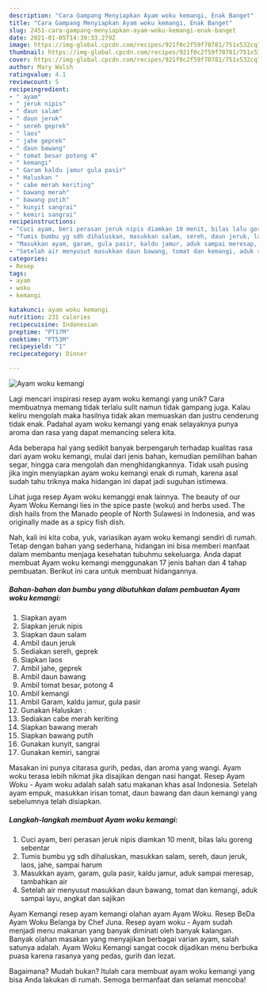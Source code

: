 ```yaml
---
description: "Cara Gampang Menyiapkan Ayam woku kemangi, Enak Banget"
title: "Cara Gampang Menyiapkan Ayam woku kemangi, Enak Banget"
slug: 2451-cara-gampang-menyiapkan-ayam-woku-kemangi-enak-banget
date: 2021-01-05T14:39:33.279Z
image: https://img-global.cpcdn.com/recipes/921f0c2f59f70781/751x532cq70/ayam-woku-kemangi-foto-resep-utama.jpg
thumbnail: https://img-global.cpcdn.com/recipes/921f0c2f59f70781/751x532cq70/ayam-woku-kemangi-foto-resep-utama.jpg
cover: https://img-global.cpcdn.com/recipes/921f0c2f59f70781/751x532cq70/ayam-woku-kemangi-foto-resep-utama.jpg
author: Mary Walsh
ratingvalue: 4.1
reviewcount: 5
recipeingredient:
- " ayam"
- " jeruk nipis"
- " daun salam"
- " daun jeruk"
- " sereh geprek"
- " laos"
- " jahe geprek"
- " daun bawang"
- " tomat besar potong 4"
- " kemangi"
- " Garam kaldu jamur gula pasir"
- " Haluskan "
- " cabe merah keriting"
- " bawang merah"
- " bawang putih"
- " kunyit sangrai"
- " kemiri sangrai"
recipeinstructions:
- "Cuci ayam, beri perasan jeruk nipis diamkan 10 menit, bilas lalu goreng sebentar"
- "Tumis bumbu yg sdh dihaluskan, masukkan salam, sereh, daun jeruk, laos, jahe, sampai harum"
- "Masukkan ayam, garam, gula pasir, kaldu jamur, aduk sampai meresap, tambahkan air"
- "Setelah air menyusut masukkan daun bawang, tomat dan kemangi, aduk sampai layu, angkat dan sajikan"
categories:
- Resep
tags:
- ayam
- woku
- kemangi

katakunci: ayam woku kemangi 
nutrition: 231 calories
recipecuisine: Indonesian
preptime: "PT17M"
cooktime: "PT53M"
recipeyield: "1"
recipecategory: Dinner

---
```



![Ayam woku kemangi](https://img-global.cpcdn.com/recipes/921f0c2f59f70781/751x532cq70/ayam-woku-kemangi-foto-resep-utama.jpg)

Lagi mencari inspirasi resep ayam woku kemangi yang unik? Cara membuatnya memang tidak terlalu sulit namun tidak gampang juga. Kalau keliru mengolah maka hasilnya tidak akan memuaskan dan justru cenderung tidak enak. Padahal ayam woku kemangi yang enak selayaknya punya aroma dan rasa yang dapat memancing selera kita.

Ada beberapa hal yang sedikit banyak berpengaruh terhadap kualitas rasa dari ayam woku kemangi, mulai dari jenis bahan, kemudian pemilihan bahan segar, hingga cara mengolah dan menghidangkannya. Tidak usah pusing jika ingin menyiapkan ayam woku kemangi enak di rumah, karena asal sudah tahu triknya maka hidangan ini dapat jadi suguhan istimewa.

Lihat juga resep Ayam woku kemanggi enak lainnya. The beauty of our Ayam Woku Kemangi lies in the spice paste (woku) and herbs used. The dish hails from the Manado people of North Sulawesi in Indonesia, and was originally made as a spicy fish dish.


Nah, kali ini kita coba, yuk, variasikan ayam woku kemangi sendiri di rumah. Tetap dengan bahan yang sederhana, hidangan ini bisa memberi manfaat dalam membantu menjaga kesehatan tubuhmu sekeluarga. Anda dapat membuat Ayam woku kemangi menggunakan 17 jenis bahan dan 4 tahap pembuatan. Berikut ini cara untuk membuat hidangannya.

<!--inarticleads1-->

##### Bahan-bahan dan bumbu yang dibutuhkan dalam pembuatan Ayam woku kemangi:

1. Siapkan  ayam
1. Siapkan  jeruk nipis
1. Siapkan  daun salam
1. Ambil  daun jeruk
1. Sediakan  sereh, geprek
1. Siapkan  laos
1. Ambil  jahe, geprek
1. Ambil  daun bawang
1. Ambil  tomat besar, potong 4
1. Ambil  kemangi
1. Ambil  Garam, kaldu jamur, gula pasir
1. Gunakan  Haluskan :
1. Sediakan  cabe merah keriting
1. Siapkan  bawang merah
1. Siapkan  bawang putih
1. Gunakan  kunyit, sangrai
1. Gunakan  kemiri, sangrai


Masakan ini punya citarasa gurih, pedas, dan aroma yang wangi. Ayam woku terasa lebih nikmat jika disajikan dengan nasi hangat. Resep Ayam Woku - Ayam woku adalah salah satu makanan khas asal Indonesia. Setelah ayam empuk, masukkan irisan tomat, daun bawang dan daun kemangi yang sebelumnya telah disiapkan. 

<!--inarticleads2-->

##### Langkah-langkah membuat Ayam woku kemangi:

1. Cuci ayam, beri perasan jeruk nipis diamkan 10 menit, bilas lalu goreng sebentar
1. Tumis bumbu yg sdh dihaluskan, masukkan salam, sereh, daun jeruk, laos, jahe, sampai harum
1. Masukkan ayam, garam, gula pasir, kaldu jamur, aduk sampai meresap, tambahkan air
1. Setelah air menyusut masukkan daun bawang, tomat dan kemangi, aduk sampai layu, angkat dan sajikan


Ayam Kemangi resep ayam kemangi olahan ayam Ayam Woku. Resep BeDa Ayam Woku Belanga by Chef Juna. Resep ayam woku - Ayam sudah menjadi menu makanan yang banyak diminati oleh banyak kalangan. Banyak olahan masakan yang menyajikan berbagai varian ayam, salah satunya adalah. Ayam Woku Kemangi sangat cocok dijadikan menu berbuka puasa karena rasanya yang pedas, gurih dan lezat. 

Bagaimana? Mudah bukan? Itulah cara membuat ayam woku kemangi yang bisa Anda lakukan di rumah. Semoga bermanfaat dan selamat mencoba!
